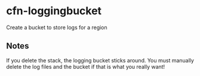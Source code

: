 # cfn-loggingbucket
Create a bucket to store logs for a region

## Notes
If you delete the stack, the logging bucket sticks around. You must manually delete the log files and the bucket if that is what you really want!